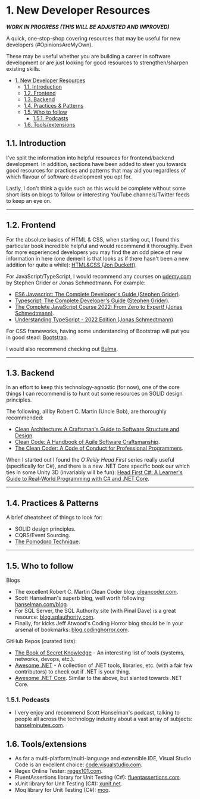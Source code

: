 # 1. New Developer Resources
  
***WORK IN PROGRESS (THIS WILL BE ADJUSTED AND IMPROVED)***

A quick, one-stop-shop covering resources that may be useful for new developers (#OpinionsAreMyOwn).

These may be useful whether you are building a career in software development or are just looking for good resources to strengthen/sharpen existing skills.

- [1. New Developer Resources](#1-new-developer-resources)
  - [1.1. Introduction](#11-introduction)
  - [1.2. Frontend](#12-frontend)
  - [1.3. Backend](#13-backend)
  - [1.4. Practices & Patterns](#14-practices--patterns)
  - [1.5. Who to follow](#15-who-to-follow)
    - [1.5.1. Podcasts](#151-podcasts)
  - [1.6. Tools/extensions](#16-toolsextensions)

## 1.1. Introduction

I've split the information into helpful resources for frontend/backend development. In addition, sections have been added to steer you towards good resources for practices and patterns that may aid you regardless of which flavour of software development you opt for.

Lastly, I don't think a guide such as this would be complete without some short lists on blogs to follow or interesting YouTube channels/Twitter feeds to keep an eye on.

---

## 1.2. Frontend

For the absolute basics of HTML & CSS, when starting out, I found this particular book incredible helpful and would recommend it thoroughly. Even for more experienced developers you may find the an odd piece of new information in here (one demerit is that looks as if there hasn't been a new addition for quite a while): [HTML&CSS (Jon Duckett)](https://www.htmlandcssbook.com/).

For JavaScript/TypeScript, I would recommend any courses on [udemy.com](https://www.udemy.com/) by Stephen Grider or Jonas Schmedtmann. For example:

- [ES6 Javascript: The Complete Developer's Guide (Stephen Grider)](https://www.udemy.com/course/javascript-es6-tutorial/).
- [Typescript: The Complete Developer's Guide (Stephen Grider)](https://www.udemy.com/course/typescript-the-complete-developers-guide/).
- [The Complete JavaScript Course 2022: From Zero to Expert! (Jonas Schmedtmann)](https://www.udemy.com/course/the-complete-javascript-course/).
- [Understanding TypeScript - 2022 Edition (Jonas Schmedtmann)](https://www.udemy.com/course/understanding-typescript/)

For CSS frameworks, having some understanding of Bootstrap will put you in good stead: [Bootstrap](https://getbootstrap.com/).

I would also recommend checking out [Bulma](https://bulma.io/).

---

## 1.3. Backend

In an effort to keep this technology-agnostic (for now), one of the core things I can recommend is to hunt out some resources on SOLID design principles.

The following, all by Robert C. Martin (Uncle Bob), are thoroughly recommended:

- [Clean Architecture: A Craftsman's Guide to Software Structure and Design](https://www.amazon.co.uk/Clean-Architecture-Craftsmans-Software-Structure/dp/0134494164).
- [Clean Code: A Handbook of Agile Software Craftsmanship](https://www.amazon.co.uk/Clean-Code-Handbook-Software-Craftsmanship/dp/0132350882/ref=pd_lpo_1?pd_rd_i=0132350882&psc=1).
- [The Clean Coder: A Code of Conduct for Professional Programmers](https://www.amazon.co.uk/Clean-Coder-Conduct-Professional-Programmers/dp/0137081073).

When I started out I found the *O'Reilly Head First* series really useful (specifically for C#), and there is a new .NET Core specific book our which ties in some Unity 3D (invariably will be fun): [Head First C#: A Learner's Guide to Real-World Programming with C# and .NET Core](https://www.amazon.com/_/dp/1491976705?tag=oreilly20-20). 

---

## 1.4. Practices & Patterns

A brief cheatsheet of things to look for:

- SOLID design principles.
- CQRS/Event Sourcing.
- [The Pomodoro Technique](https://francescocirillo.com/pages/pomodoro-technique).

---

## 1.5. Who to follow

Blogs

- The excellent Robert C. Martin Clean Coder blog: [cleancoder.com](https://blog.cleancoder.com/).
- Scott Hanselman's superb blog, well worth following: [hanselman.com/blog](https://www.hanselman.com/blog/).
- For SQL Server, the SQL Authority site (with Pinal Dave) is a great resource: [blog.sqlauthority.com](https://blog.sqlauthority.com/).
- Finally, for kicks Jeff Atwood's Coding Horror blog should be in your arsenal of bookmarks: [blog.codinghorror.com](https://blog.codinghorror.com/).

GitHub Repos (curated lists):

- [The Book of Secret Knowledge](https://github.com/trimstray/the-book-of-secret-knowledge) - An interesting list of tools (systems, networks, devops, etc.).
- [Awesome .NET](https://github.com/quozd/awesome-dotnet) - A collection of .NET tools, libraries, etc. (with a fair few contributors) to check out if .NET is your thing.
- [Awesome .NET Core](https://github.com/thangchung/awesome-dotnet-core). Similar to the above, but slanted towards .NET Core.

### 1.5.1. Podcasts

- I very enjoy and recommend Scott Hanselman's podcast, talking to people all across the technology industry about a vast array of subjects: [hanselminutes.com](https://hanselminutes.com/).

## 1.6. Tools/extensions

- As far a multi-platform/multi-language and extensible IDE, Visual Studio Code is an excellent choice: [code.visualstudio.com](https://code.visualstudio.com/).
- Regex Online Tester: [regex101.com](https://regex101.com/).
- FluentAssertions library for Unit Testing (C#): [fluentassertions.com](https://fluentassertions.com/introduction).
- xUnit library for Unit Testing (C#): [xunit.net](https://xunit.net/).
- Moq library for Unit Testing (C#): [moq](https://github.com/moq/moq4).
